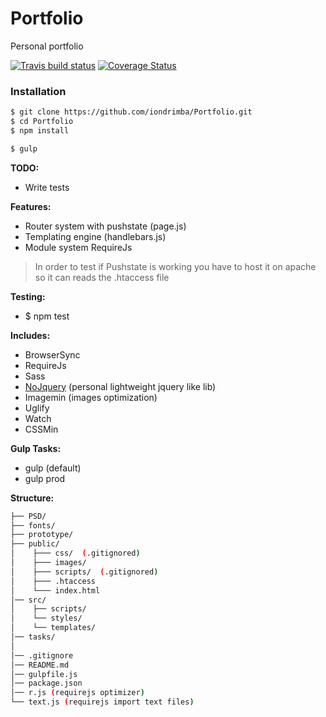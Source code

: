 # Portfolio 
Personal portfolio

[![Travis build status](https://travis-ci.org/iondrimba/Portfolio.svg?branch=master)](https://travis-ci.org/iondrimba/Portfolio) [![Coverage Status](https://coveralls.io/repos/github/iondrimba/Portfolio/badge.svg?branch=master)](https://coveralls.io/github/iondrimba/Portfolio?branch=master)

### Installation

```sh
$ git clone https://github.com/iondrimba/Portfolio.git
$ cd Portfolio
$ npm install

$ gulp
```

__TODO:__
 * Write tests

__Features:__
 * Router system with pushstate (page.js)
 * Templating engine (handlebars.js)
 * Module system RequireJs

> In order to test if Pushstate is working
> you have to host it on apache so it can reads the .htaccess file

__Testing:__
 * $ npm test

__Includes:__
  * BrowserSync
  * RequireJs 
  * Sass
  * [NoJquery] (personal lightweight jquery like lib)
  * Imagemin (images optimization)
  * Uglify
  * Watch
  * CSSMin

__Gulp Tasks:__

 * gulp (default)
 * gulp prod

__Structure:__

````bash
├── PSD/
├── fonts/
├── prototype/
├── public/
│    ├─── css/  (.gitignored)
│    ├─── images/
│    ├─── scripts/  (.gitignored)
│    ├─── .htaccess
│    └─── index.html
│── src/
│    ├── scripts/
│    └── styles/
│    └── templates/
│── tasks/
│
│── .gitignore
│── README.md
│── gulpfile.js
│── package.json
│── r.js (requirejs optimizer)
└── text.js (requirejs import text files)
````

[NoJquery]:<https://www.npmjs.com/package/nojquery>
